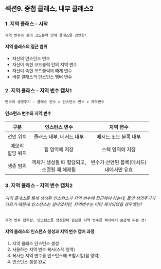 ## 섹션9. 중첩 클래스, 내부 클래스2

### 1. 지역 클래스 - 시작
`지역 변수와 같이 코드블럭 안에 클래스를 선언함!`

#### 지역 클래스의 접근 범위
- 자신의 인스턴스 변수
- 자신이 속한 코드블럭 안의 지역 변수
- 자신이 속한 코드블럭의 매개 변수
- 바깥 클래스의 인스턴스 멤버 변수

### 2. 지역 클래스 - 지역 변수 캡처1
`변수의 생명주기 : 클래스 변수 > 인스턴스 변수 > 지역변수`

#### 인스턴스 변수와 지역 변수

|    구분     |            인스턴스 변수             |            지역 변수            |
|:---------:|:------------------------------:|:---------------------------:|
|   선언 위치   |         클래스 내부, 메서드 내부         |        메서드 또는 블록 내부         |
| 메모리 <br/>할당 위치 |            힙 영역에 저장            |          스택 영역에 저장          |
|   생존 범위   | 객체가 생성될 때 할당되고,<br/> 소멸될 때 해제됨 | 변수가 선언된 블록(메서드)<br/>내에서만 유효 |


### 3. 지역 클래스 - 지역 변수 캡처2
######  지역 클래스를 통해 생성된 인스턴스가 지역 변수에 접근해야 하는데, 둘의 생명주기가 다르기 때문에 인스턴스는 살아있지만, 지역변수는 이미 제거되었을 경우에는?
`지역 변수 캡처란, 인스턴스를 생성할때 필요한 지역 변수를 복사해서 보관해 두는 것!`

#### 지역 클래스의 인스턴스 생성과 지역 변수 캡처 과정
1. 지역 클래스 인스턴스 생성
2. 사용하는 지역 변수 복사(스택 영역)
3. 복사한 지역 변수를 인스턴스에 포함시킴(힙 영역)
4. 인스턴스 생성 완료




    